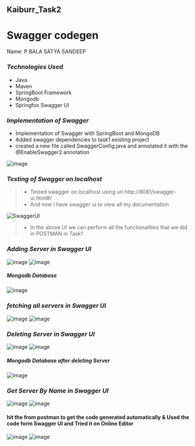 ## Kaiburr_Task2
# Swagger codegen

Name: P BALA SATYA SANDEEP

### *Technologies Used*
* Java
* Maven
* SpringBoot Framework
* Mongodb
* Springfox Swagger UI

### *Implementation of Swagger*
* Implementation of Swagger with SpringBoot and MongoDB
* Added swagger dependencies to task1 existing project
* created a new file called SwaggerConfig.java and annotated it with the @EnableSwagger2 annotation


![image](https://user-images.githubusercontent.com/111385394/227796217-dc37be56-9122-4736-b4de-d94720b3170a.png)

### *Testing of Swagger on localhost*


> * Tested swagger on localhost using url http://8081/swagger-ui.html#/
> * And now I have swagger ui to view all my documentation


![SwaggerUI](https://user-images.githubusercontent.com/111385394/227798645-a6a1881d-f8e1-488b-9a05-44b6917df431.png)


> * In the above UI we can perform all the functionalities that we did in POSTMAN in Task1




###  ___Adding Server in Swagger UI___

![image](https://user-images.githubusercontent.com/111385394/227799491-61a0de1c-5b7c-4bfc-8c30-ae4c3ce5ee82.png)
![image](https://user-images.githubusercontent.com/111385394/227799631-df5a4f9b-9997-48f8-8b06-8aaa482494af.png)

##### Mongodb Database
![image](https://user-images.githubusercontent.com/111385394/227799675-ef19e1ff-85bf-4361-967d-52b515413ddd.png)


### ___fetching all servers in Swagger UI___

![image](https://user-images.githubusercontent.com/111385394/227800375-c12381ca-c875-43ab-b897-f852f8580616.png)
![image](https://user-images.githubusercontent.com/111385394/227800503-069a4a2c-ec50-4d6f-8cbb-a9954aa1bc83.png)


###  ___Deleting Server in Swagger UI___

![image](https://user-images.githubusercontent.com/111385394/227800678-131b604c-33a8-4664-ba3c-f56288575c2f.png)
![image](https://user-images.githubusercontent.com/111385394/227800752-9ae43493-717b-49e7-865d-d5e8068d85c6.png)

##### Mongodb Database after deleting Server
![image](https://user-images.githubusercontent.com/111385394/227799943-e7f757ad-d923-4b60-bfe9-820439b92d2b.png)


###  ___Get Server By Name in Swagger UI___
![image](https://user-images.githubusercontent.com/111385394/227800794-f19bce46-5a21-4fc4-bec3-9bcba7f07bb5.png)
![image](https://user-images.githubusercontent.com/111385394/227800835-bbe34ea3-c699-4171-9f86-047a8be96b47.png)


#### hit the from postman to get the code generated automatically & Used the code form Swagger UI and Tried it on Online Editor
![image](https://user-images.githubusercontent.com/111385394/227802794-a2eb0154-6d68-441d-bc79-dc788b8ad58e.png)
![image](https://user-images.githubusercontent.com/111385394/227802721-7fb1f41e-6507-4b2d-adc9-710f3bcc1537.png)






